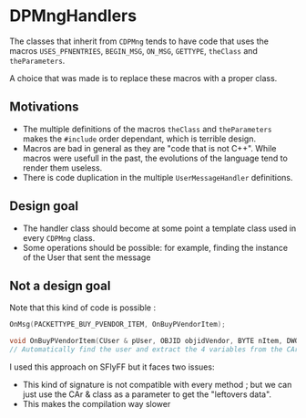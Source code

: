 # DPMngHandlers

The classes that inherit from `CDPMng` tends to have code
that uses the macros `USES_PFNENTRIES`, `BEGIN_MSG`, `ON_MSG`,
`GETTYPE`, `theClass` and `theParameters`.

A choice that was made is to replace these macros
with a proper class.


## Motivations

- The multiple definitions of the macros `theClass` and `theParameters`
makes the `#include` order dependant, which is terrible design.
- Macros are bad in general as they are "code that is not C++". While
macros were usefull in the past, the evolutions of the language tend to 
render them useless.
- There is code duplication in the multiple `UserMessageHandler` definitions.

## Design goal

- The handler class should become at some point a template class used in every `CDPMng` class.
- Some operations should be possible: for example, finding the instance of the User that sent the message



## Not a design goal

Note that this kind of code is possible :

```cpp
OnMsg(PACKETTYPE_BUY_PVENDOR_ITEM, OnBuyPVendorItem);
```

```cpp
void OnBuyPVendorItem(CUser & pUser, OBJID objidVendor, BYTE nItem, DWORD dwItemId, short nNum);
// Automatically find the user and extract the 4 variables from the CAr
```

I used this approach on SFlyFF but it faces two issues:
- This kind of signature is not compatible with every method ; but we can just use the CAr & class as a parameter to get the "leftovers data".
- This makes the compilation way slower











